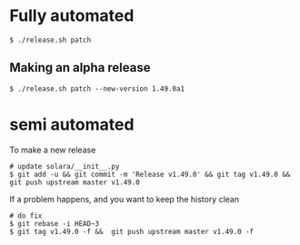 
# Fully automated

    $ ./release.sh patch


## Making an alpha release


    $ ./release.sh patch --new-version 1.49.0a1


# semi automated
To make a new release
```
# update solara/__init__.py
$ git add -u && git commit -m 'Release v1.49.0' && git tag v1.49.0 && git push upstream master v1.49.0
```


If a problem happens, and you want to keep the history clean
```
# do fix
$ git rebase -i HEAD~3
$ git tag v1.49.0 -f &&  git push upstream master v1.49.0 -f
```
